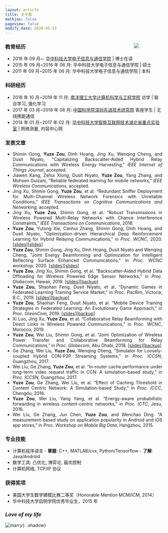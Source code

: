 ```yaml
---
layout: article
title: 关于我
mathjax: false
pageview: false
modify_date: 2020-05-13
---
```


<div id="ID_PHOTO" style="width: 18%;">
	<div class="card">
		<div class="card__image">
			<img class="image" src="https://img.be-my-only.xyz/about-me.jpg" />
		</div>
	</div>
</div>

### 教育经历

- 2016 年 09 月&#126;: [华中科技大学](http://www.hust.edu.cn/)[电子信息与通信学院](http://eic.hust.edu.cn/) \| 博士在读
- 2015 年 09 月&#126;2016 年 06 月: 华中科技大学电子信息与通信学院 \| 硕士
- 2011 年 09 月&#126;2015 年 06 月: 华中科技大学电子信息与通信学院 \| 本科

### 科研经历

- 2018 年 10 月&#126;2019 年 11 月: [南洋理工大学计算机科学与工程学院](http://scse.ntu.edu.sg) 访学 \| 联合学习, 强化学习
- 2017 年 03 月&#126;2018 年 08 月: [中国科学院深圳先进技术研究院](http://www.siat.ac.cn/) 客座学生 \| 无线携能通信
- 2014 年 01 月&#126;2017 年 02 月: [华中科技大学智能互联网技术湖北省重点实验室](http://itec.hust.edu.cn/) \| 网络测量, 内容中心网

### 发表文章

<div align="justify" markdown="1">

- Shimin Gong, **Yuze Zou**, Dinh Hoang, Jing Xu, Wenqing Cheng, and Dusit Niyato, "Capitalizing Backscatter-Aided Hybrid Relay Communications with Wireless Energy Harvesting," _IEEE Internet of Things Journal_, accepted.
- Jiawen Kang, Zehui Xiong, Dusit Niyato, **Yuze Zou**, Yang Zhang, and Mohsen Guizani, "Reliable federated learning for mobile networks," _IEEE Wireless Communications_, accepted.
- Jing Xu, Shimin Gong, **Yuze Zou**, et al. “Redundant Sniffer Deployment for Multi-Channel Wireless Network Forensics with Unreliable Conditions,” _IEEE Transactions on Cognitive Communications and Networking_, accepted.
- Jing Xu, **Yuze Zou**, Shimin Gong, et al. “Robust Transmissions in Wireless Powered Multi-Relay Networks with Chance Interference Constraints,” _IEEE Transactions on Communications_, 2018.
- **Yuze Zou**, Yutong Xie, Canhui Zhang, Shimin Gong, Dinh Hoang, and Dusit Niyato, "Optimization-driven Hierarchical Deep Reinforcement Learning for Hybrid Relaying Communications," in _Proc. WCNC_, 2020. [\[slides\]](assets/slides/WCNC'20-hddpg-hybrid-relay.pdf)[\[slides\]](https://res.be-my-only.xyz/WCNC'20-hddpg-hybrid-relay.pdf)
- **Yuze Zou**, Shimin Gong, Jing Xu, Dinh Hoang, Dusit Niyato and Wenqing Cheng, "Joint Energy Beamforming and Optimization for Intelligent Reflecting Surface Enhanced Communications," in _Proc. WCNC workshop_, 2020. [\[slides\]](assets/slides/WCNC'20-workshop-irs.pdf)[\[slides\]](https://res.be-my-only.xyz/WCNC'20-workshop-irs.pdf)
- **Yuze Zou**, Jing Xu, Shimin Gong, et al. “Backscatter-Aided Hybrid Data Offloading for Wireless Powered Edge Sensor Networks,” in _Proc. Globecom_, Hawaii, 2019. [\[slides\]](assets/slides/GC'19-hybrid-relay.pdf)[\[backup\]](https://res.be-my-only.xyz/GC'19-hybrid-relay.pdf)
- **Yuze Zou**, Shaohan Feng, Dusit Niyato, et al. “Dynamic Games in Federated Learning Training Service Market,” in _Proc. PacRim_, Victoria, B.C., 2019. [\[slides\]](assets/slides/PacRim'19-dynamic-games.pdf)[\[backup\]](https://res.be-my-only.xyz/PacRim'19-dynamic-games.pdf)
- **Yuze Zou**, Shaohan Feng, Dusit Niyato, et al. “Mobile Device Training Strategies in Federated Learning: An Evolutionary Game Approach,” in _Proc. GreenCom_, 2019. [\[slides\]](assets/slides/GreenCom'19-evolutionary-game.pdf)[\[backup\]](https://res.be-my-only.xyz/GreenCom'19-evolutionary-game.pdf)
- Xi Luo, Jing Xu, **Yuze Zou**, et al. “Collaborative Relay Beamforming with Direct Links in Wireless Powered Communications,” in _Proc. WCNC_, Morocco, 2019.
- **Yuze Zou**, Wei Liu, Shimin Gong, et al. “Joint Optimization of Wireless Power Transfer and Collaborative Beamforming for Relay Communications,” in _Proc. Globecom_, Abu Dhabi, 2018. [\[slides\]](assets/slides/GC'18-workshop-ps-relay.pdf)[\[backup\]](https://res.be-my-only.xyz/GC'18-workshop-ps-relay.pdf)
- Ge Zhang, Wei Liu, **Yuze Zou**, Wenqing Cheng, “Simulator for Loosely-coupled Hybrid CDN-P2P Streaming Systems,” in _Proc. ICCSN_, Guangzhou, 2017.
- Wei Liu, Ge Zhang, **Yuze Zou**, et al. “In-router cache performance under long-term video request traffic in CCN: A simulation-based study,” in _Proc. ICCSN_, Guangzhou, 2017.
- **Yuze Zou**, Ge Zhang, Wei Liu, et al. “Effect of Caching Threshold in Content Centric Network: A Simulation-based Study,” in _Proc. ICCC_, Chengdu, 2016.
- **Yuze Zou**, Wei Liu, Yang Yang, et al. “Energy-aware probabilistic forwarding in wireless content-centric networks,” in _Proc. ICTC_, Jesu, 2016.
- Wei Liu, Ge Zhang, Jun Chen, **Yuze Zou**, and Wenchao Ding. "A measurement-based study on application popularity in Android and iOS app stores," in _Proc. Workshop on Mobile Big Data_, Hangzhou, 2015.

</div>

### 专业技能

- 计算机程序语言 - **掌握**: C++, MATLAB/cvx, Python/Tensorflow - **了解**: Java/Android
- 数学工具: 凸优化, 博弈论, 最优控制
- 计算机网络, TCP/IP 协议

### 获得奖项

- 美国大学生数学建模比赛二等奖（Honorable Mention MCM/ICM, 2014）
- 华中科技大学启明学院优秀毕业生，2015 年

### _Love of my life_

![marry](https://img.be-my-only.xyz/marriage.jfif){: .shadow}

<style type="text/css">
#ID_PHOTO {
    position: relative;
    top: 10px;
    float: right;
    z-index: 99;
}
@media screen and (max-width: 800px) {
	#ID_PHOTO {
    	display: none !important;
	}
}
</style>

<script type="text/javascript">
(function () {
	document.querySelector(".article__header header").appendChild(
		document.querySelector("#ID_PHOTO")
	);
})();
</script>
